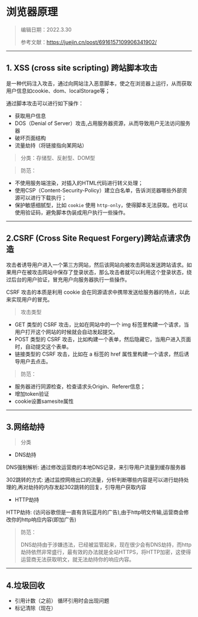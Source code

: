 # 浏览器原理
>编辑日期：2022.3.30
>
>参考文献：https://juejin.cn/post/6916157109906341902/
----------
## 1. XSS (cross site scripting) 跨站脚本攻击

是一种代码注入攻击，通过向网站注入恶意脚本，使之在浏览器上运行，从而获取用户信息如cookie、dom、localStorage等；

通过脚本攻击可以进行如下操作：
- 获取用户信息
- DOS（Denial of Server）攻击,占用服务器资源，从而导致用户无法访问服务器
- 破坏页面结构
- 流量劫持（将链接指向某网站）

> 分类：存储型、反射型、DOM型

> 防范：
- 不使用服务端渲染，对插入的HTML代码进行转义处理；
- 使用CSP（Content-Security-Policy）建立白名单，告诉浏览器哪些外部资源可以进行下载执行；
- 保护敏感细腻型，比如 `cookie` 使用 `http-only`，使得脚本无法获取。也可以使用验证码，避免脚本伪装成用户执行一些操作。

---------
## 2.CSRF (Cross Site Request Forgery)跨站点请求伪造
攻击者诱导用户进入一个第三方网站，然后该网站向被攻击网站发送跨站请求。如果用户在被攻击网站中保存了登录状态，那么攻击者就可以利用这个登录状态，绕过后台的用户验证，冒充用户向服务器执行一些操作。

CSRF 攻击的本质是利用 cookie 会在同源请求中携带发送给服务器的特点，以此来实现用户的冒充。

> 攻击类型

- GET 类型的 CSRF 攻击，比如在网站中的一个 img 标签里构建一个请求，当用户打开这个网站的时候就会自动发起提交。
- POST 类型的 CSRF 攻击，比如构建一个表单，然后隐藏它，当用户进入页面时，自动提交这个表单。
- 链接类型的 CSRF 攻击，比如在 a 标签的 href 属性里构建一个请求，然后诱导用户去点击。

> 防范：
- 服务器进行同源检查，检查请求头Origin、Referer信息；
- 增加token验证
- cookie设置samesite属性

-----
## 3.网络劫持
>分类
- DNS劫持

DNS强制解析: 通过修改运营商的本地DNS记录，来引导⽤户流量到缓存服务器

302跳转的⽅式: 通过监控⽹络出⼝的流量，分析判断哪些内容是可以进⾏劫持处理的,再对劫持的内存发起302跳转的回复，引导⽤户获取内容
- HTTP劫持

HTTP劫持: (访问⾕歌但是⼀直有贪玩蓝⽉的⼴告),由于http明⽂传输,运营商会修改你的http响应内容(即加⼴告)

>防范：
>
> DNS劫持由于涉嫌违法，已经被监管起来，现在很少会有DNS劫持，⽽http劫持依然⾮常盛⾏，最有效的办法就是全站HTTPS，将HTTP加密，这使得运营商⽆法获取明⽂，就⽆法劫持你的响应内容。
--------
## 4.垃圾回收
- 引用计数（之前）
循环引用时会出现问题
- 标记清除（现在）